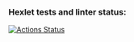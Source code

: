### Hexlet tests and linter status:
[![Actions Status](https://github.com/manovenie/data-analytics-project-92/actions/workflows/hexlet-check.yml/badge.svg)](https://github.com/manovenie/data-analytics-project-92/actions)